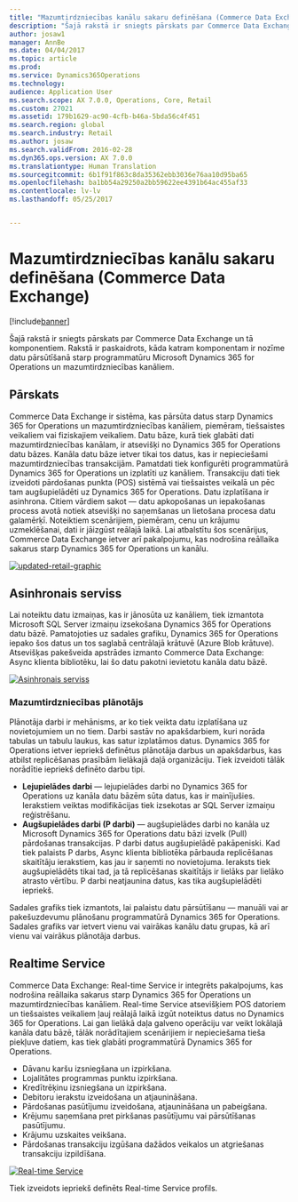 ```yaml
---
title: "Mazumtirdzniecības kanālu sakaru definēšana (Commerce Data Exchange)"
description: "Šajā rakstā ir sniegts pārskats par Commerce Data Exchange un tā komponentiem. Rakstā ir paskaidrots, kāda katram komponentam ir nozīme datu pārsūtīšanā starp programmatūru Microsoft Dynamics 365 for Operations un mazumtirdzniecības kanāliem."
author: josaw1
manager: AnnBe
ms.date: 04/04/2017
ms.topic: article
ms.prod: 
ms.service: Dynamics365Operations
ms.technology: 
audience: Application User
ms.search.scope: AX 7.0.0, Operations, Core, Retail
ms.custom: 27021
ms.assetid: 179b1629-ac90-4cfb-b46a-5bda56c4f451
ms.search.region: global
ms.search.industry: Retail
ms.author: josaw
ms.search.validFrom: 2016-02-28
ms.dyn365.ops.version: AX 7.0.0
ms.translationtype: Human Translation
ms.sourcegitcommit: 6b1f91f863c8da35362ebb3036e76aa10d95ba65
ms.openlocfilehash: ba1bb54a29250a2bb59622ee4391b64ac455af33
ms.contentlocale: lv-lv
ms.lasthandoff: 05/25/2017


---
```


# <a name="define-retail-channel-communications-commerce-data-exchange"></a>Mazumtirdzniecības kanālu sakaru definēšana (Commerce Data Exchange)

[!include[banner](../includes/banner.md)]


Šajā rakstā ir sniegts pārskats par Commerce Data Exchange un tā komponentiem. Rakstā ir paskaidrots, kāda katram komponentam ir nozīme datu pārsūtīšanā starp programmatūru Microsoft Dynamics 365 for Operations un mazumtirdzniecības kanāliem.

<a name="overview"></a>Pārskats
--------

Commerce Data Exchange ir sistēma, kas pārsūta datus starp Dynamics 365 for Operations un mazumtirdzniecības kanāliem, piemēram, tiešsaistes veikaliem vai fiziskajiem veikaliem. Datu bāze, kurā tiek glabāti dati mazumtirdzniecības kanālam, ir atsevišķi no Dynamics 365 for Operations datu bāzes. Kanāla datu bāze ietver tikai tos datus, kas ir nepieciešami mazumtirdzniecības transakcijām. Pamatdati tiek konfigurēti programmatūrā Dynamics 365 for Operations un izplatīti uz kanāliem. Transakciju dati tiek izveidoti pārdošanas punkta (POS) sistēmā vai tiešsaistes veikalā un pēc tam augšupielādēti uz Dynamics 365 for Operations. Datu izplatīšana ir asinhrona. Citiem vārdiem sakot — datu apkopošanas un iepakošanas process avotā notiek atsevišķi no saņemšanas un lietošana procesa datu galamērķī. Noteiktiem scenārijiem, piemēram, cenu un krājumu uzmeklēšanai, dati ir jāizgūst reālajā laikā. Lai atbalstītu šos scenārijus, Commerce Data Exchange ietver arī pakalpojumu, kas nodrošina reāllaika sakarus starp Dynamics 365 for Operations un kanālu. 

[![updated-retail-graphic](./media/updated-retail-graphic.png)](./media/updated-retail-graphic.png)  

## <a name="async-service"></a>Asinhronais serviss
Lai noteiktu datu izmaiņas, kas ir jānosūta uz kanāliem, tiek izmantota Microsoft SQL Server izmaiņu izsekošana Dynamics 365 for Operations datu bāzē. Pamatojoties uz sadales grafiku, Dynamics 365 for Operations iepako šos datus un tos saglabā centrālajā krātuvē (Azure Blob krātuve). Atsevišķas pakešveida apstrādes izmanto Commerce Data Exchange: Async klienta bibliotēku, lai šo datu pakotni ievietotu kanāla datu bāzē. 

[![Asinhronais serviss](./media/async-300x239.png)](./media/async.png)

### <a name="retail-scheduler"></a>Mazumtirdzniecības plānotājs

Plānotāja darbi ir mehānisms, ar ko tiek veikta datu izplatīšana uz novietojumiem un no tiem. Darbi sastāv no apakšdarbiem, kuri norāda tabulas un tabulu laukus, kas satur izplatāmos datus. Dynamics 365 for Operations ietver iepriekš definētus plānotāja darbus un apakšdarbus, kas atbilst replicēšanas prasībām lielākajā daļā organizāciju. Tiek izveidoti tālāk norādītie iepriekš definēto darbu tipi.

-   **Lejupielādes darbi** — lejupielādes darbi no Dynamics 365 for Operations uz kanāla datu bāzēm sūta datus, kas ir mainījušies. Ierakstiem veiktas modifikācijas tiek izsekotas ar SQL Server izmaiņu reģistrēšanu.
-   **Augšupielādes darbi (P darbi)** — augšupielādes darbi no kanāla uz Microsoft Dynamics 365 for Operations datu bāzi izvelk (Pull) pārdošanas transakcijas. P darbi datus augšupielādē pakāpeniski. Kad tiek palaists P darbs, Async klienta bibliotēka pārbauda replicēšanas skaitītāju ierakstiem, kas jau ir saņemti no novietojuma. Ieraksts tiek augšupielādēts tikai tad, ja tā replicēšanas skaitītājs ir lielāks par lielāko atrasto vērtību. P darbi neatjaunina datus, kas tika augšupielādēti iepriekš.

Sadales grafiks tiek izmantots, lai palaistu datu pārsūtīšanu — manuāli vai ar pakešuzdevumu plānošanu programmatūrā Dynamics 365 for Operations. Sadales grafiks var ietvert vienu vai vairākas kanālu datu grupas, kā arī vienu vai vairākus plānotāja darbus.

## <a name="realtime-service"></a>Realtime Service
Commerce Data Exchange: Real-time Service ir integrēts pakalpojums, kas nodrošina reāllaika sakarus starp Dynamics 365 for Operations un mazumtirdzniecības kanāliem. Real-time Service atsevišķiem POS datoriem un tiešsaistes veikaliem ļauj reālajā laikā izgūt noteiktus datus no Dynamics 365 for Operations. Lai gan lielākā daļa galveno operāciju var veikt lokālajā kanāla datu bāzē, tālāk norādītajiem scenārijiem ir nepieciešama tieša piekļuve datiem, kas tiek glabāti programmatūrā Dynamics 365 for Operations.

-   Dāvanu karšu izsniegšana un izpirkšana.
-   Lojalitātes programmas punktu izpirkšana.
-   Kredītrēķinu izsniegšana un izpirkšana.
-   Debitoru ierakstu izveidošana un atjaunināšana.
-   Pārdošanas pasūtījumu izveidošana, atjaunināšana un pabeigšana.
-   Krējumu saņemšana pret pirkšanas pasūtījumu vai pārsūtīšanas pasūtījumu.
-   Krājumu uzskaites veikšana.
-   Pārdošanas transakciju izgūšana dažādos veikalos un atgriešanas transakciju izpildīšana.

[![Real-time Service](./media/rts.png)](./media/rts.png) 

Tiek izveidots iepriekš definēts Real-time Service profils.





